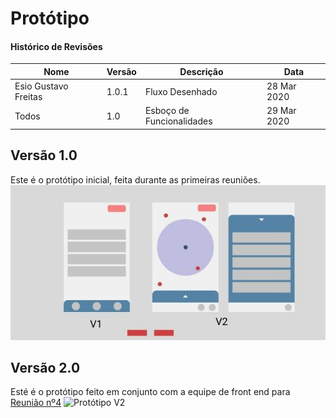 # Protótipo


#### Histórico de Revisões
|Nome |  Versão | Descrição |  Data    |
|-----------------------------------|--------------------|---------------|-----------------|
| Esio Gustavo Freitas | 1.0.1 | Fluxo Desenhado |28 Mar 2020 |
| Todos | 1.0 | Esboço de Funcionalidades |29 Mar 2020 |

## Versão 1.0
Este é o protótipo inicial, feita durante as primeiras reuniões.
![Protótipo V1](v1.prototipo.jpg)

## Versão 2.0
Esté é o protótipo feito em conjunto com a equipe de front end para [Reunião nº4](_docs/atas/reuniao4.md)
![Protótipo V2](v2.prototipo.png)